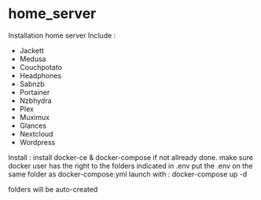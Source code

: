# home_server
Installation home server
Include :
- Jackett
- Medusa
- Couchpotato
- Headphones
- Sabnzb
- Portainer
- Nzbhydra
- Plex
- Muximux
- Glances
- Nextcloud
- Wordpress

Install :
install docker-ce & docker-compose if not allready done.
make sure docker user has the right to the folders indicated in .env
put the .env on the same folder as docker-compose.yml
launch with : docker-compose up -d

folders will be auto-created
